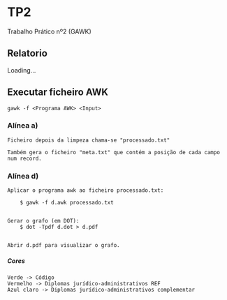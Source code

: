 # TP2
Trabalho Prático nº2 (GAWK)

## Relatorio
Loading...


## Executar ficheiro AWK
	gawk -f <Programa AWK> <Input>


### Alínea a)

	Ficheiro depois da limpeza chama-se "processado.txt"

	Também gera o ficheiro "meta.txt" que contém a posição de cada campo num record. 


### Alínea d)
	
	Aplicar o programa awk ao ficheiro processado.txt:

		$ gawk -f d.awk processado.txt
	

	Gerar o grafo (em DOT):
		$ dot -Tpdf d.dot > d.pdf


	Abrir d.pdf para visualizar o grafo.

##### Cores
	Verde -> Código
	Vermelho -> Diplomas jurídico-administrativos REF
	Azul claro -> Diplomas jurídico-administrativos complementar